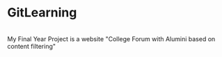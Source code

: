 # GitLearning
<br>
My Final Year Project is a website "College Forum with Alumini based on content filtering"
